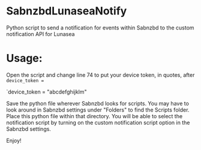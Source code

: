 # SabnzbdLunaseaNotify
Python script to send a notification for events within Sabnzbd to the custom notification API for Lunasea

# Usage: 

Open the script and change line 74 to put your device token, in quotes, after `device_token = `

`device_token = "abcdefghijklm"

Save the python file wherever Sabnzbd looks for scripts. You may have to look around in Sabnzbd settings under "Folders" to find the Scripts folder. Place this python file within that directory. You will be able to select the notification script by turning on the custom notification script option in the Sabnzbd settings.

Enjoy!



